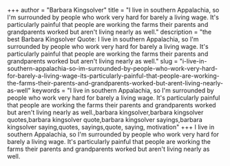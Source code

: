 +++
author = "Barbara Kingsolver"
title = "I live in southern Appalachia, so I'm surrounded by people who work very hard for barely a living wage. It's particularly painful that people are working the farms their parents and grandparents worked but aren't living nearly as well."
description = "the best Barbara Kingsolver Quote: I live in southern Appalachia, so I'm surrounded by people who work very hard for barely a living wage. It's particularly painful that people are working the farms their parents and grandparents worked but aren't living nearly as well."
slug = "i-live-in-southern-appalachia-so-im-surrounded-by-people-who-work-very-hard-for-barely-a-living-wage-its-particularly-painful-that-people-are-working-the-farms-their-parents-and-grandparents-worked-but-arent-living-nearly-as-well"
keywords = "I live in southern Appalachia, so I'm surrounded by people who work very hard for barely a living wage. It's particularly painful that people are working the farms their parents and grandparents worked but aren't living nearly as well.,barbara kingsolver,barbara kingsolver quotes,barbara kingsolver quote,barbara kingsolver sayings,barbara kingsolver saying,quotes, sayings,quote, saying, motivation"
+++
I live in southern Appalachia, so I'm surrounded by people who work very hard for barely a living wage. It's particularly painful that people are working the farms their parents and grandparents worked but aren't living nearly as well.
